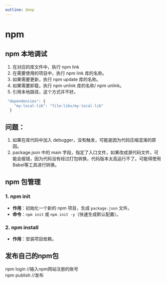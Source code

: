 ```yaml
---
outline: deep
---
```


# npm

## npm 本地调试
1. 在对应的库文件中，执行 npm link
2. 在需要使用的项目中，执行 npm link 库的名称。
3. 如果需要更新，执行 npm update 库的名称。
4. 如果需要卸载，执行 npm unlink 库的名称/  npm unlink。
5. 引用本地路径，这个方式并不好。
```js
 "dependencies": {
    "my-local-lib": "file:libs/my-local-lib"
  }
```
## 问题：
1. 如果在库代码中加入 debugger，没有触发，可能是因为代码压缩混淆的原因。
2. package.json 中的 main 字段，指定了入口文件，如果改成源代码文件，可能会报错，因为代码没有经过打包转换，代码版本太高运行不了。可能得使用 Babel等工具进行转换。

## npm 包管理
### 1. npm init
- **作用**：初始化一个新的 npm 项目，生成 `package.json` 文件。
- **命令**：`npm init` 或 `npm init -y`（快速生成默认配置）。

### 2. npm install
- **作用**：安装项目依赖。

## 发布自己的npm包
npm login   //输入npm网站注册的账号       
npm publish    //发布


